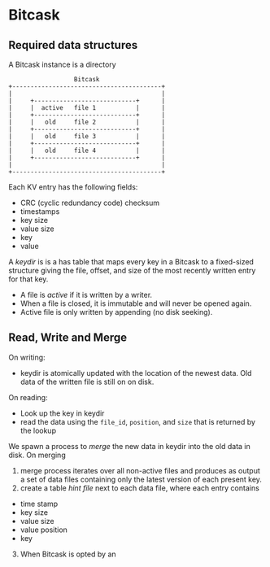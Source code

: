 # Bitcask
## Required data structures
A Bitcask instance is a directory
```
                  Bitcask
+-----------------------------------------+
|                                         |
|     +----------------------------+      |
|     |  active   file 1           |      |
|     +----------------------------+      |
|     |   old     file 2           |      |
|     +----------------------------+      |
|     |   old     file 3           |      |
|     +----------------------------+      |
|     |   old     file 4           |      |
|     +----------------------------+      |
|                                         |
+-----------------------------------------+
```
Each KV entry has the following fields:
- CRC (cyclic redundancy code) checksum
- timestamps
- key size
- value size
- key 
- value

A *keydir* is  is a has table that maps every key in a Bitcask to a fixed-sized structure giving the file, offset, and size of the most recently written entry for that key.

- A file is *active* if it is written by a writer.
- When a file is closed, it is immutable and will never be opened again.
- Active file is only written by appending (no disk seeking).

## Read, Write and Merge
On writing:
- keydir is atomically updated with the location of the newest data. Old data of the written file is still on on disk.

On reading:
- Look up the key in keydir
- read the data using the `file_id`, `position`, and `size` that is returned by the lookup

We spawn a process to *merge* the new data in keydir into the old data in disk. On merging
1. merge process iterates over all non-active files and produces as output a set of data files containing only the latest version of each present key.
2. create a table *hint file* next to each data file, where each entry contains
  - time stamp
  - key size
  - value size
  - value position 
  - key
3. When Bitcask is opted by an 


